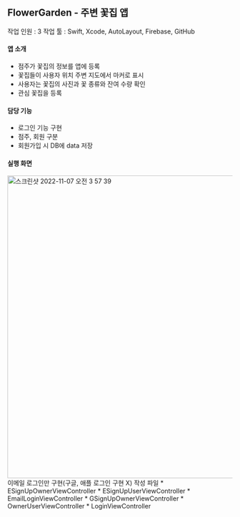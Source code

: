 ## FlowerGarden - 주변 꽃집 앱
작업 인원 : 3
작업 툴 : Swift, Xcode, AutoLayout, Firebase, GitHub
#### 앱 소개
* 점주가 꽃집의 정보를 앱에 등록
* 꽃집들이 사용자 위치 주변 지도에서 마커로 표시
* 사용자는 꽃집의 사진과 꽃 종류와 잔여 수량 확인
* 관심 꽃집을 등록
#### 담당 기능
* 로그인 기능 구현
* 점주, 회원 구분
* 회원가입 시 DB에 data 저장
#### 실행 화면
<img width="679" alt="스크린샷 2022-11-07 오전 3 57 39" src="https://user-images.githubusercontent.com/79740101/200189738-c692a728-15c0-40f5-97ea-ef23cb06cd02.png">
이메일 로그인만 구현(구글, 애플 로그인 구현 X)
작성 파일 
* ESignUpOwnerViewController
* ESignUpUserViewController
* EmailLoginViewController
* GSignUpOwnerViewController
* OwnerUserViewController
* LoginViewController
